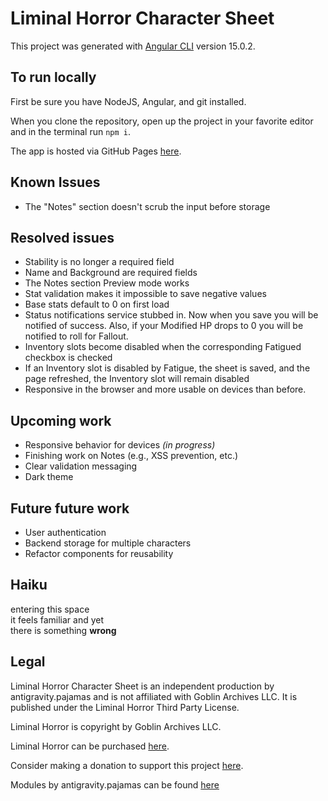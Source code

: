 # Liminal Horror Character Sheet

This project was generated with [Angular CLI](https://github.com/angular/angular-cli) version 15.0.2.

## To run locally
First be sure you have NodeJS, Angular, and git installed. 

When you clone the repository, open up the project in your favorite editor and in the terminal run `npm i`.

The app is hosted via GitHub Pages [here](https://antigravitypajamas.github.io/liminal-horror-character-sheet/).

## Known Issues
- The "Notes" section doesn't scrub the input before storage

## Resolved issues 
- Stability is no longer a required field
- Name and Background are required fields
- The Notes section Preview mode works
- Stat validation makes it impossible to save negative values
- Base stats default to 0 on first load
- Status notifications service stubbed in. Now when you save you will be notified of success. Also, if your Modified HP drops to 0 you will be notified to roll for Fallout.
- Inventory slots become disabled when the corresponding Fatigued checkbox is checked
- If an Inventory slot is disabled by Fatigue, the sheet is saved, and the page refreshed, the Inventory slot will remain disabled
- Responsive in the browser and more usable on devices than before. 

## Upcoming work
- Responsive behavior for devices _(in progress)_
- Finishing work on Notes (e.g., XSS prevention, etc.)
- Clear validation messaging
- Dark theme

## Future future work
- User authentication
- Backend storage for multiple characters
- Refactor components for reusability

## Haiku
entering this space\
it feels familiar and yet\
there is something **wrong**

## Legal
Liminal Horror Character Sheet is an independent production by antigravity.pajamas and is not affiliated with Goblin Archives LLC. It is published under the Liminal Horror Third Party License.

Liminal Horror is copyright by Goblin Archives LLC.

Liminal Horror can be purchased [here](https://goblinarchives.itch.io/liminal-horror).

Consider making a donation to support this project [here](https://ko-fi.com/antigravitypajamas).

Modules by antigravity.pajamas can be found [here](https://antigravitypajamas.itch.io/)
